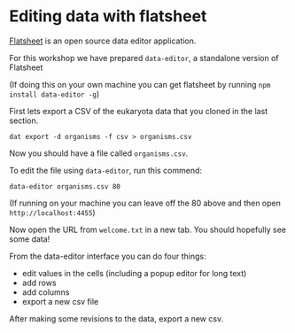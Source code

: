 # Editing data with flatsheet

[Flatsheet](http://flatsheet.io/) is an open source data editor application.

For this workshop we have prepared `data-editor`, a standalone version of Flatsheet

(If doing this on your own machine you can get flatsheet by running `npm install data-editor -g`)

First lets export a CSV of the eukaryota data that you cloned in the last section.

```
dat export -d organisms -f csv > organisms.csv
```

Now you should have a file called `organisms.csv`.

To edit the file using `data-editor`, run this commend:

```
data-editor organisms.csv 80
```

(If running on your machine you can leave off the 80 above and then open `http://localhost:4455`)

Now open the URL from `welcome.txt` in a new tab. You should hopefully see some data!

From the data-editor interface you can do four things:

- edit values in the cells (including a popup editor for long text)
- add rows
- add columns
- export a new csv file

After making some revisions to the data, export a new csv.